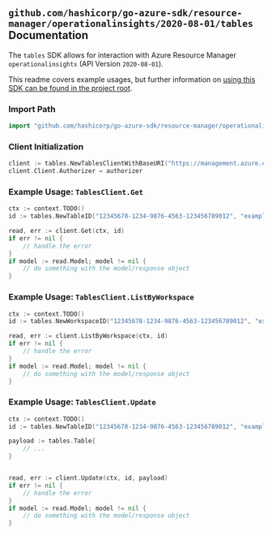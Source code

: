 
## `github.com/hashicorp/go-azure-sdk/resource-manager/operationalinsights/2020-08-01/tables` Documentation

The `tables` SDK allows for interaction with Azure Resource Manager `operationalinsights` (API Version `2020-08-01`).

This readme covers example usages, but further information on [using this SDK can be found in the project root](https://github.com/hashicorp/go-azure-sdk/tree/main/docs).

### Import Path

```go
import "github.com/hashicorp/go-azure-sdk/resource-manager/operationalinsights/2020-08-01/tables"
```


### Client Initialization

```go
client := tables.NewTablesClientWithBaseURI("https://management.azure.com")
client.Client.Authorizer = authorizer
```


### Example Usage: `TablesClient.Get`

```go
ctx := context.TODO()
id := tables.NewTableID("12345678-1234-9876-4563-123456789012", "example-resource-group", "workspaceName", "tableName")

read, err := client.Get(ctx, id)
if err != nil {
	// handle the error
}
if model := read.Model; model != nil {
	// do something with the model/response object
}
```


### Example Usage: `TablesClient.ListByWorkspace`

```go
ctx := context.TODO()
id := tables.NewWorkspaceID("12345678-1234-9876-4563-123456789012", "example-resource-group", "workspaceName")

read, err := client.ListByWorkspace(ctx, id)
if err != nil {
	// handle the error
}
if model := read.Model; model != nil {
	// do something with the model/response object
}
```


### Example Usage: `TablesClient.Update`

```go
ctx := context.TODO()
id := tables.NewTableID("12345678-1234-9876-4563-123456789012", "example-resource-group", "workspaceName", "tableName")

payload := tables.Table{
	// ...
}


read, err := client.Update(ctx, id, payload)
if err != nil {
	// handle the error
}
if model := read.Model; model != nil {
	// do something with the model/response object
}
```
